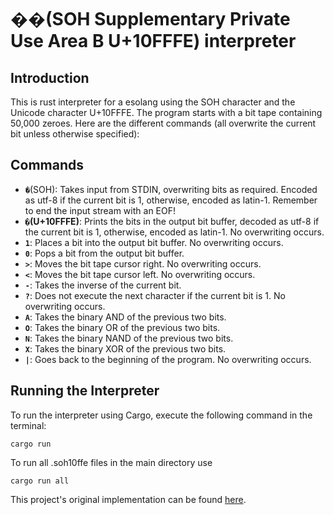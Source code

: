 # ��(SOH Supplementary Private Use Area B U+10FFFE) interpreter

## Introduction

This is rust interpreter for a esolang using the SOH character and the Unicode character U+10FFFE. The program starts with a bit tape containing 50,000 zeroes. Here are the different commands (all overwrite the current bit unless otherwise specified):

## Commands

- `�`(SOH): Takes input from STDIN, overwriting bits as required. Encoded as utf-8 if the current bit is 1, otherwise, encoded as latin-1. Remember to end the input stream with an EOF!
- **`�`(U+10FFFE)**: Prints the bits in the output bit buffer, decoded as utf-8 if the current bit is 1, otherwise, encoded as latin-1. No overwriting occurs.
- **`1`**: Places a bit into the output bit buffer. No overwriting occurs.
- **`0`**: Pops a bit from the output bit buffer.
- **`>`**: Moves the bit tape cursor right. No overwriting occurs.
- **`<`**: Moves the bit tape cursor left. No overwriting occurs.
- **`-`**: Takes the inverse of the current bit.
- **`?`**: Does not execute the next character if the current bit is 1. No overwriting occurs.
- **`A`**: Takes the binary AND of the previous two bits.
- **`O`**: Takes the binary OR of the previous two bits.
- **`N`**: Takes the binary NAND of the previous two bits.
- **`X`**: Takes the binary XOR of the previous two bits.
- **`|`**: Goes back to the beginning of the program. No overwriting occurs.

## Running the Interpreter

To run the interpreter using Cargo, execute the following command in the terminal:

```
cargo run
```
To run all .soh10ffe files in the main directory use

```
cargo run all
```

This project's original implementation can be found [here](https://github.com/PlaceReporter99/soh-supplementary-private-use-area-b-u-10fffe).
